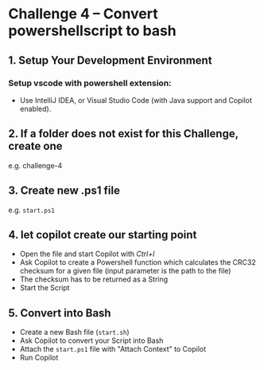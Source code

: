# Challenge 4 – Convert powershellscript to bash

## 1. Setup Your Development Environment

### Setup vscode with powershell extension:

- Use IntelliJ IDEA, or Visual Studio Code (with Java support and Copilot enabled).

## 2. If a folder does not exist for this Challenge, create one

e.g. challenge-4

## 3. Create new .ps1 file

e.g. `start.ps1`

## 4. let copilot create our starting point

- Open the file and start Copilot with *Ctrl+I*
- Ask Copilot to create a Powershell function which calculates the CRC32 checksum for a given file (input parameter is the path to the file)
- The checksum has to be returned as a String
- Start the Script

## 5. Convert into Bash

- Create a new Bash file (`start.sh`)
- Ask Copilot to convert your Script into Bash
- Attach the `start.ps1` file with "Attach Context" to Copilot
- Run Copilot

